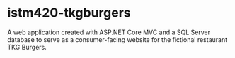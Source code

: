 # istm420-tkgburgers
A web application created with ASP.NET Core MVC and a SQL Server database to serve as a consumer-facing website for the fictional restaurant TKG Burgers.

